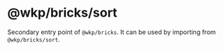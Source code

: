 # @wkp/bricks/sort

Secondary entry point of `@wkp/bricks`. It can be used by importing from `@wkp/bricks/sort`.
